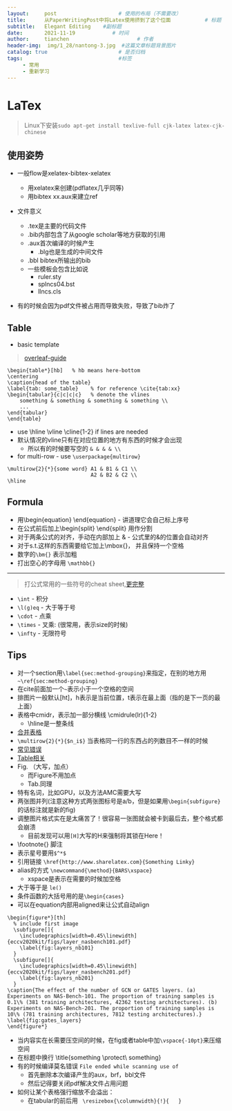 ```yaml
---
layout:     post                    # 使用的布局（不需要改）
title:      从PaperWritingPost中将Latex使用挤到了这个位面           # 标题 
subtitle:   Elegant Editing    #副标题
date:       2021-11-19            # 时间
author:     tianchen                      # 作者
header-img:  img/1_28/nantong-3.jpg  #这篇文章标题背景图片  
catalog: true                       # 是否归档
tags:                               #标签
     - 常用
     - 重新学习
---
```



# LaTex

> Linux下安装```sudo apt-get install texlive-full cjk-latex latex-cjk-chinese```

## 使用姿势


* 一般flow是xelatex-bibtex-xelatex
	* 用xelatex来创建(pdflatex几乎同等)
	* 用bibtex xx.aux来建立ref
* 文件意义
	* .tex是主要的代码文件
	* .bib内部包含了从google scholar等地方获取的引用
	* .aux首次编译的时候产生
		* .blg也是生成的中间文件
	* .bbl bibtex所输出的bib
	* 一些模板会包含比如说
		* ruler.sty
		* splncs04.bst
		* llncs.cls

* 有的时候会因为pdf文件被占用而导致失败，导致了bib炸了


## Table 

* basic template

> [overleaf-guide](https://no.overleaf.com/learn/latex/Tables)

```
\begin{table*}[hb]   % hb means here-bottom
\centering
\caption{head of the table}
\label{tab: some_table}    % for reference \cite{tab:xx}
\begin{tabular}{c|c|c|c}   % denote the vlines
	something & something & something & something \\
	...
\end{tabular}
\end{table}
```

* use \hline \vline \cline{1-2} if lines are needed
* 默认情况的vline只有在对应位置的地方有东西的时候才会出现
	* 所以有的时候要写空的 ```& & & & \\```
* for multi-row - use ```\userpackage{multirow}```

```
\multirow{2}{*}{some word} A1 & B1 & C1 \\
						   A2 & B2 & C2 \\
\hline
```


## Formula

* 用\begin{equation} \end{equation} - 讲道理它会自己标上序号
* 在公式前后加上\begin{split} \end{split} 用作分割
* 对于两条公式的对齐，手动在内部加上 & - 公式里的&的位置会自动对齐
* 对于s.t.这样的东西需要给它加上\mbox{}， 并且保持一个空格
* 数字的`\bm{}` 表示加粗
* 打出空心的字母用 `\mathbb{}`

---

> 打公式常用的一些符号的cheat sheet,[更完整](https://www.rpi.edu/dept/arc/training/latex/LaTeX_symbols.pdf)

* `\int` - 积分
* `\l(g)eq` - 大于等于号
* `\cdot` - 点乘
* `\times` - 叉乘: (很常用，表示size的时候)
* `\infty` - 无限符号


## Tips

* 对一个section用```\label{sec:method-grouping}```来指定，在别的地方用```~\ref{sec:method-grouping}```
* 在cite前面加一个```~```表示小于一个空格的空间
* 排图片一般默认[ht]，h表示是当前位置，t表示在最上面（指的是下一页的最上面）
* 表格中cmidr，表示加一部分横线 \cmidrule(lr){1-2}
  * \hline是一整条线
* [合并表格](https://blog.csdn.net/sinat_36301420/article/details/79334767)
* ```\multirow{2}{*}{$n_i$}``` 当表格同一行的东西占的列数目不一样的时候
* [常见错误](https://www.weibo.com/ttarticle/p/show?id=2309403955741387052924)
* [Table相关](https://zhuanlan.zhihu.com/p/19749566)
* Fig. （大写，加点）
  * 而Figure不用加点
  * Tab.同理
* 特有名词，比如GPU，以及方法AMC需要大写
* 两张图并列(注意这种方式两张图标号是a/b，但是如果用```\begin{subfigure}```的话标注就是新的fig)
* 调整图片格式实在是太痛苦了！很容易一张图就会被卡到最后去，整个格式都会崩溃
	* 目前发现可以用```[H]```大写的H来强制将其锁在Here！
* \footnote{} 脚注
* 表示星号要用```$^*$```
* 引用链接  ```\href{http://www.sharelatex.com}{Something Linky}```
* alias的方式 ```\newcommand{\method}{BARS\xspace}```
	* xspace是表示在需要的时候加空格
* 大于等于是 `le()`
* 条件函数的大括号用的是`\begin{cases}`
* 可以在equation内部用aligned来让公式自动align

```
\begin{figure*}[th]
  % include first image
  \subfigure[]{
    \includegraphics[width=0.45\linewidth]{eccv2020kit/figs/layer_nasbench101.pdf} 
    \label{fig:layers_nb101}
  }
  \subfigure[]{
    \includegraphics[width=0.45\linewidth]{eccv2020kit/figs/layer_nasbench201.pdf} 
    \label{fig:layers_nb201}
  }
\caption{The effect of the number of GCN or GATES layers. (a) Experiments on NAS-Bench-101. The proportion of training samples is 0.1\% (381 training architectures, 42362 testing architectures). (b) Experiments on NAS-Bench-201. The proportion of training samples is 10\% (781 training architectures, 7812 testing architectures).}
\label{fig:gates_layers}
\end{figure*}
```


* 当内容实在长需要压空间的时候，在fig或者table中加```\vspace{-10pt}```来压缩空间
* 在标题中换行 \title{something \protect\\ something}
* 有的时候编译莫名错误 ```File ended while scanning use of ```
	* 首先删除本次编译产生的aux，brf，bbl文件
	* 然后记得要关闭pdf解决文件占用问题
* 如何让某个表格强行缩放不会溢出：
    - 在tabular的前后用   ` \resizebox{\columnwidth}{!}{   }`
